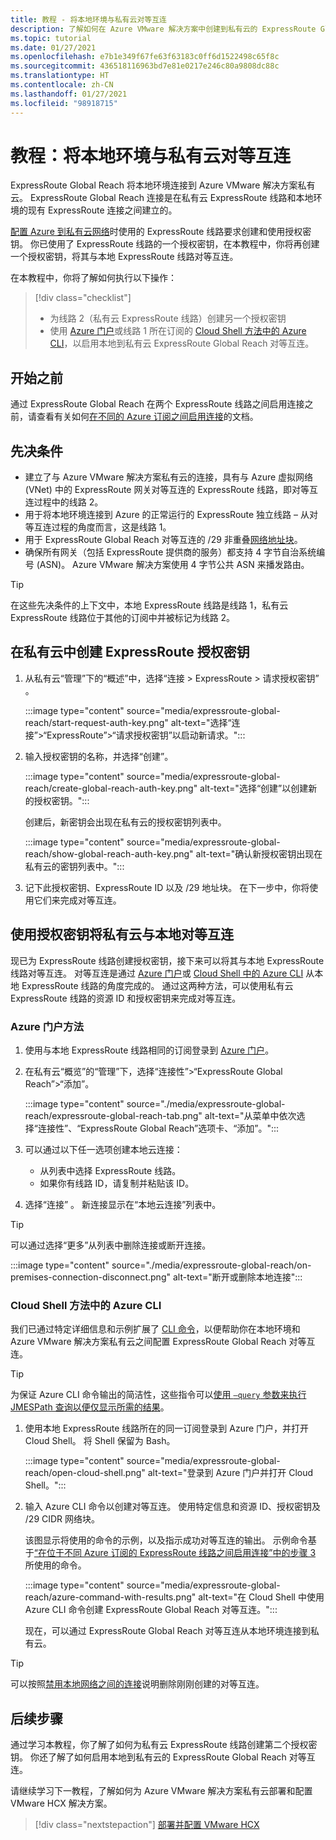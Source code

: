 ```yaml
---
title: 教程 - 将本地环境与私有云对等互连
description: 了解如何在 Azure VMware 解决方案中创建到私有云的 ExpressRoute Global Reach 对等互连。
ms.topic: tutorial
ms.date: 01/27/2021
ms.openlocfilehash: e7b1e349f67fe63f63183c0ff6d1522498c65f8c
ms.sourcegitcommit: 436518116963bd7e81e0217e246c80a9808dc88c
ms.translationtype: HT
ms.contentlocale: zh-CN
ms.lasthandoff: 01/27/2021
ms.locfileid: "98918715"
---
```

# <a name="tutorial-peer-on-premises-environments-to-a-private-cloud"></a>教程：将本地环境与私有云对等互连

ExpressRoute Global Reach 将本地环境连接到 Azure VMware 解决方案私有云。 ExpressRoute Global Reach 连接是在私有云 ExpressRoute 线路和本地环境的现有 ExpressRoute 连接之间建立的。 

[配置 Azure 到私有云网络](tutorial-configure-networking.md)时使用的 ExpressRoute 线路要求创建和使用授权密钥。  你已使用了 ExpressRoute 线路的一个授权密钥，在本教程中，你将再创建一个授权密钥，将其与本地 ExpressRoute 线路对等互连。

在本教程中，你将了解如何执行以下操作：

> [!div class="checklist"]
> * 为线路 2（私有云 ExpressRoute 线路）创建另一个授权密钥
> * 使用 [Azure 门户](#azure-portal-method)或线路 1 所在订阅的 [Cloud Shell 方法中的 Azure CLI](#azure-cli-in-a-cloud-shell-method)，以启用本地到私有云 ExpressRoute Global Reach 对等互连。


## <a name="before-you-begin"></a>开始之前

通过 ExpressRoute Global Reach 在两个 ExpressRoute 线路之间启用连接之前，请查看有关如何[在不同的 Azure 订阅之间启用连接](../expressroute/expressroute-howto-set-global-reach-cli.md#enable-connectivity-between-expressroute-circuits-in-different-azure-subscriptions)的文档。  


## <a name="prerequisites"></a>先决条件

- 建立了与 Azure VMware 解决方案私有云的连接，具有与 Azure 虚拟网络 (VNet) 中的 ExpressRoute 网关对等互连的 ExpressRoute 线路，即对等互连过程中的线路 2。  
- 用于将本地环境连接到 Azure 的正常运行的 ExpressRoute 独立线路 – 从对等互连过程的角度而言，这是线路 1。
- 用于 ExpressRoute Global Reach 对等互连的 /29 非重叠[网络地址块](../expressroute/expressroute-routing.md#ip-addresses-used-for-peerings)。
- 确保所有网关（包括 ExpressRoute 提供商的服务）都支持 4 字节自治系统编号 (ASN)。 Azure VMware 解决方案使用 4 字节公共 ASN 来播发路由。

> [!TIP]
> 在这些先决条件的上下文中，本地 ExpressRoute 线路是线路 1，私有云 ExpressRoute 线路位于其他的订阅中并被标记为线路 2。  


## <a name="create-an-expressroute-authorization-key-in-the-private-cloud"></a>在私有云中创建 ExpressRoute 授权密钥

1. 从私有云“管理”下的“概述”中，选择“连接 > ExpressRoute > 请求授权密钥” 。

   :::image type="content" source="media/expressroute-global-reach/start-request-auth-key.png" alt-text="选择“连接”>“ExpressRoute”>“请求授权密钥”以启动新请求。":::

2. 输入授权密钥的名称，并选择“创建”。 

   :::image type="content" source="media/expressroute-global-reach/create-global-reach-auth-key.png" alt-text="选择“创建”以创建新的授权密钥。":::

   创建后，新密钥会出现在私有云的授权密钥列表中。 

   :::image type="content" source="media/expressroute-global-reach/show-global-reach-auth-key.png" alt-text="确认新授权密钥出现在私有云的密钥列表中。":::

3. 记下此授权密钥、ExpressRoute ID 以及 /29 地址块。 在下一步中，你将使用它们来完成对等互连。 

## <a name="peer-private-cloud-to-on-premises-using-authorization-key"></a>使用授权密钥将私有云与本地对等互连

现已为 ExpressRoute 线路创建授权密钥，接下来可以将其与本地 ExpressRoute 线路对等互连。  对等互连是通过 [Azure 门户](#azure-portal-method)或 [Cloud Shell 中的 Azure CLI](#azure-cli-in-a-cloud-shell-method) 从本地 ExpressRoute 线路的角度完成的。 通过这两种方法，可以使用私有云 ExpressRoute 线路的资源 ID 和授权密钥来完成对等互连。

### <a name="azure-portal-method"></a>Azure 门户方法

1. 使用与本地 ExpressRoute 线路相同的订阅登录到 [Azure 门户](https://portal.azure.com)。

1. 在私有云“概览”的“管理”下，选择“连接性”>“ExpressRoute Global Reach”>“添加”。 

   :::image type="content" source="./media/expressroute-global-reach/expressroute-global-reach-tab.png" alt-text="从菜单中依次选择“连接性”、“ExpressRoute Global Reach”选项卡、“添加”。":::

1. 可以通过以下任一选项创建本地云连接：

   - 从列表中选择 ExpressRoute 线路。
   - 如果你有线路 ID，请复制并粘贴该 ID。

1. 选择“连接”  。 新连接显示在“本地云连接”列表中。  

>[!TIP]
>可以通过选择“更多”从列表中删除连接或断开连接。  
>
> :::image type="content" source="./media/expressroute-global-reach/on-premises-connection-disconnect.png" alt-text="断开或删除本地连接":::

### <a name="azure-cli-in-a-cloud-shell-method"></a>Cloud Shell 方法中的 Azure CLI

我们已通过特定详细信息和示例扩展了 [CLI 命令](../expressroute/expressroute-howto-set-global-reach-cli.md)，以便帮助你在本地环境和 Azure VMware 解决方案私有云之间配置 ExpressRoute Global Reach 对等互连。  

> [!TIP]  
> 为保证 Azure CLI 命令输出的简洁性，这些指令可以[使用 `–query` 参数来执行 JMESPath 查询以便仅显示所需的结果](/cli/azure/query-azure-cli)。


1. 使用本地 ExpressRoute 线路所在的同一订阅登录到 Azure 门户，并打开 Cloud Shell。 将 Shell 保留为 Bash。
 
   :::image type="content" source="media/expressroute-global-reach/open-cloud-shell.png" alt-text="登录到 Azure 门户并打开 Cloud Shell。":::
 
2. 输入 Azure CLI 命令以创建对等互连。 使用特定信息和资源 ID、授权密钥及 /29 CIDR 网络块。 

   该图显示将使用的命令的示例，以及指示成功对等互连的输出。 示例命令基于[“在位于不同 Azure 订阅的 ExpressRoute 线路之间启用连接”中的步骤 3](../expressroute/expressroute-howto-set-global-reach-cli.md#enable-connectivity-between-expressroute-circuits-in-different-azure-subscriptions) 所使用的命令。

   :::image type="content" source="media/expressroute-global-reach/azure-command-with-results.png" alt-text="在 Cloud Shell 中使用 Azure CLI 命令创建 ExpressRoute Global Reach 对等互连。":::
 
   现在，可以通过 ExpressRoute Global Reach 对等互连从本地环境连接到私有云。

> [!TIP]
> 可以按照[禁用本地网络之间的连接](../expressroute/expressroute-howto-set-global-reach-cli.md#disable-connectivity-between-your-on-premises-networks)说明删除刚刚创建的对等互连。


## <a name="next-steps"></a>后续步骤

通过学习本教程，你了解了如何为私有云 ExpressRoute 线路创建第二个授权密钥。 你还了解了如何启用本地到私有云的 ExpressRoute Global Reach 对等互连。 

请继续学习下一教程，了解如何为 Azure VMware 解决方案私有云部署和配置 VMware HCX 解决方案。

> [!div class="nextstepaction"]
> [部署并配置 VMware HCX](tutorial-deploy-vmware-hcx.md)


<!-- LINKS - external-->

<!-- LINKS - internal -->